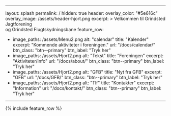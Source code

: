 ----
layout: splash
permalink: /
hidden: true
header:
  overlay_color: "#5e616c"
  overlay_image: /assets/header-hjort.png
excerpt: >
  Velkommen til Grindsted Jagtforening<br />
  og Grindsted Flugtskydningsbane
feature_row:
  - image_paths: /assets/Menu2.png
    alt: "calendar"
    title: "Kalender"
    excerpt: "Kommende aktiviteter i foreningen."
    url: "/docs/calendar/"
    btn_class: "btn--primary"
    btn_label: "Tryk her"
  - image_paths: /assets/Hjort2.png
    alt: "Tekst"
    title: "Foreningen"
    excerpt: "Aktiviteter/Info"
    url: "/docs/about/"
    btn_class: "btn--primary"
    btn_label: "Tryk her" 
  - image_paths: /assets/Hjort2.png
    alt: "GFB"
    title: "Nyt fra GFB"
    excerpt: "GFB"
    url: "/docs/GFB/"
    btn_class: "btn--primary"
    btn_label: "Tryk her"
 - image_paths: /assets/Hjort2.png
    alt: "Tlf"
    title: "Kontakter"
    excerpt: "Information"
    url: "/docs/kontakt/"
    btn_class: "btn--primary"
    btn_label: "Tryk her"
---

{% include feature_row %}

